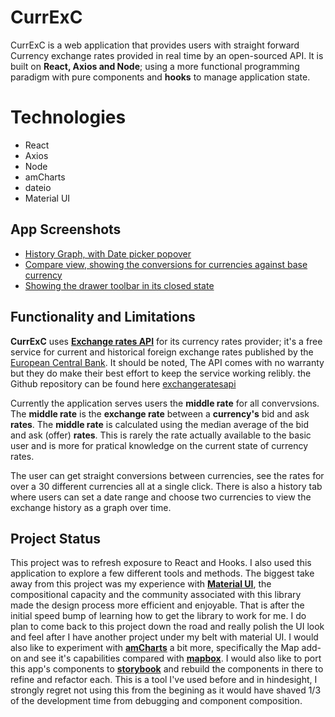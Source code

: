 # CurrExC
CurrExC is a web application that  provides users with straight forward Currency exchange rates provided in real time by an open-sourced API. It is built on **React, Axios and Node**; using a more functional programming paradigm with pure components and **hooks** to manage application state.


# Technologies

 - React
 - Axios
 - Node
 - amCharts
 - dateio
 - Material UI

## App Screenshots
- [History Graph, with Date picker popover](https://github.com/jswelsh/currency_converter_v1/blob/master/public/Screenshot%20from%202020-10-17%2020-52-03.png?raw=true)
- [Compare view, showing the conversions for currencies against base currency](https://github.com/jswelsh/currency_converter_v1/blob/master/public/Screenshot%20from%202020-10-17%2020-51-17.png?raw=true)
- [Showing the drawer toolbar in its closed state](https://github.com/jswelsh/currency_converter_v1/blob/master/public/Screenshot%20from%202020-10-17%2020-50-44.png?raw=true)

## Functionality and Limitations

**CurrExC** uses **[Exchange rates API](https://exchangeratesapi.io/)** for its currency rates provider; it's a free service for current and historical foreign exchange rates  published by the [European Central Bank](https://www.ecb.europa.eu/stats/policy_and_exchange_rates/euro_reference_exchange_rates/html/index.en.html).
It should be noted, The API comes with no warranty but they do make their best effort to keep the service working relibly. the Github repository can be found here [exchangeratesapi](https://github.com/exchangeratesapi/exchangeratesapi)

Currently the application serves users the **middle rate** for all convervsions. The **middle rate** is the **exchange rate** between a **currency's** bid and ask **rates**. The **middle rate** is calculated using the median average of the bid and ask (offer) **rates**. This is rarely the rate actually available to the basic user and is more for pratical knowledge on the current state of currency rates. 

The user can get straight conversions between currencies, see the rates for over a 30 different currencies all at a single click. There is also a history tab where users can set a date range and choose two currencies to view the exchange history as a graph over time.

## Project Status
This project was to refresh exposure to React and Hooks. I also used this application to explore a few different tools and methods. The biggest take away from this project was my experience with [**Material UI**](https://material-ui.com/), the compositional capacity and the community associated with this library made the design process more efficient and enjoyable. That is after the initial speed bump of learning how to get the library to work for me. I do plan to come back to this project down the road and really polish the UI look and feel after I have another project under my belt with material UI. I would also like to experiment with [**amCharts**](https://www.amcharts.com/) a bit more, specifically the Map add-on and see it's capabilities compared with [**mapbox**](https://www.mapbox.com/).  I would also like to port this app's components to [**storybook**](https://storybook.js.org/) and rebuild the components in there to refine and refactor each. This is a tool I've used before and in hindesight, I strongly regret not using this from the begining as it would have shaved 1/3 of the development time from debugging and component composition.
